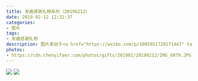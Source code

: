```yaml
---
title: 发酱感谢礼物系列（20190212）
date: 2019-02-12 12:32:37
categories:
- 图片
tags:
- 发酱感谢礼物
description: 图片来自于<a href="https://weibo.com/p/1005051720171447" target="_blank">quanmmmmm</a><br/>“谢谢周总的小饼干～王总说好次～” ​​​ ​​​ ​​​
photos: 
- https://cdn.chenyifaer.com/photos/gifts/201902/20190212/IMG_6879.JPG
---
```


![](https://cdn.chenyifaer.com/photos/gifts/201902/20190212/IMG_6880.JPG)
![](https://cdn.chenyifaer.com/photos/gifts/201902/20190212/IMG_6881.JPG)
